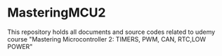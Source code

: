 # MasteringMCU2
This repository holds all documents and source codes related to udemy course "Mastering Microcontroller 2: TIMERS, PWM, CAN, RTC,LOW POWER"
